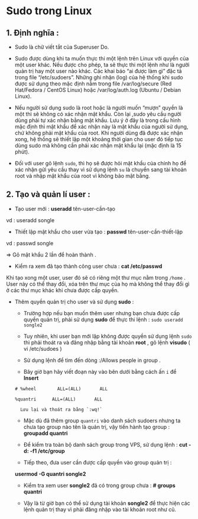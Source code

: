 # Sudo trong Linux

## 1. Định nghĩa :

- Sudo là chữ viết tắt của Superuser Do.

- Sudo được dùng khi ta muốn thực thi một lệnh trên Linux với quyền của một user khác. 
Nếu được cho phép, ta sẽ thực thi một lệnh như là người quản trị hay một user nào khác. 
Các khai báo “ai được làm gì” đặc tả trong file “/etc/sudoers”. 
Những ghi nhận (log) của hệ thống khi sudo được sử dụng theo mặc định nằm trong file /var/log/secure (Red Hat/Fedora / CentOS Linux) 
hoặc /var/log/auth.log (Ubuntu / Debian Linux).

- Nếu người sử dụng sudo là root hoặc là người muốn “mượn” quyền là một thì sẽ không có xác nhận mật khẩu. 
Còn lại ,sudo yêu cầu người dùng phải tự xác nhận bằng mật khẩu. Lưu ý ở đây là trong cấu hình mặc định thì mật khẩu để xác nhận này là mật khẩu của người sử dụng, 
chứ không phải mật khẩu của root. Khi người dùng đã được xác nhận xong, hệ thống sẽ thiết lập một khoảng thời gian cho user đó tiếp tục dùng sudo mà không cần phải xác nhận mật khẩu lại (mặc định là 15 phút).

- Đối với user gõ lệnh `sudo`, thì họ sẽ được hỏi mật khẩu của chính họ để xác nhận gửi yêu cầu thay vì sử dụng lệnh `su` là chuyển sang tài khoản root và nhập mật khẩu của root vì không bảo mật bằng.

## 2. Tạo và quản lí user :

- Tạo user mới : **useradd** tên-user-cần-tạo 

vd : useradd songle

- Thiết lập mật khẩu cho user vừa tạo : **passwd** tên-user-cần-thiết-lập

vd : passwd songle

=> Gõ mật khẩu 2 lần để hoàn thành .

- Kiểm ra xem đã tạo thành công user chưa : **cat /etc/passwd**

Khi tạo xong một user, user đó sẽ có riêng một thư mục nằm trong `/home` . User này có thể thay đổi, xóa
trên thư mục của họ mà không thể thay đổi gì ở các thư mục khác khi chưa được cấp quyền.

- Thêm quyền quản trị cho user và sử dụng **sudo** :

	- Trường hợp nếu bạn muốn thêm user nhưng bạn chưa được cấp quyền quản trị, phải sử dụng **sudo** để
	thực thi lệnh : `sudo useradd songle2`
	
	- Tuy nhiên, khi user bạn mới lập không được quyền sử dụng lệnh `sudo` thì phải thoát ra và đăng nhập bằng 
	tài khoản **root** , gõ lệnh **visudo** ( vi /etc/sudoes )
	
	- Sử dụng lệnh để tìm đến dòng :/Allows people in group .
	
	- Bây giờ bạn hãy viết đoạn này vào bên dưới bằng cách ấn `i` để **Insert**
	
	```
	# %wheel        ALL=(ALL)       ALL
	
	%quantri      ALL=(ALL)       ALL
	```
	
		Lưu lại và thoát ra bằng `:wq!`
	
	- Mặc dù đã thêm group `quantri` vào danh sách sudoers nhưng ta chưa tạo group nào tên là quản trị, vậy
	tiến hành tạo group : **groupadd quantri**
	
	- Để kiểm tra toàn bộ danh sách group trong VPS, sử dụng lệnh : **cut -d: -f1 /etc/group**

	- Tiếp theo, đưa user cần được cấp quyền vào group quản trị :
	
	**usermod -G quantri songle2**
	
	- Kiểm tra xem user **songle2** đã có trong group chưa : **# groups quantri**
	
	- Vậy là từ giờ bạn có thể sử dụng tài khoản **songle2** để thực hiện các lệnh quản trị thay
	vì phải đăng nhập vào tài khoản root như cũ.
	
	
	
	

	


